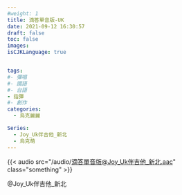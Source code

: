 ```yaml
---
#weight: 1
title: 滴答單音版-UK
date: 2021-09-12 16:30:57
draft: false
toc: false
images:
isCJKLanguage: true


tags:
#- 彈唱
#- 國語
#- 台語
- 指彈
#- 創作
categories:
  - 烏克麗麗

Series:
  - Joy_Uk伴吉他_新北
  - 烏克萌
---
```




{{< audio src="/audio/滴答單音版@Joy_Uk伴吉他_新北.aac" class="something" >}}

 @Joy_Uk伴吉他_新北
